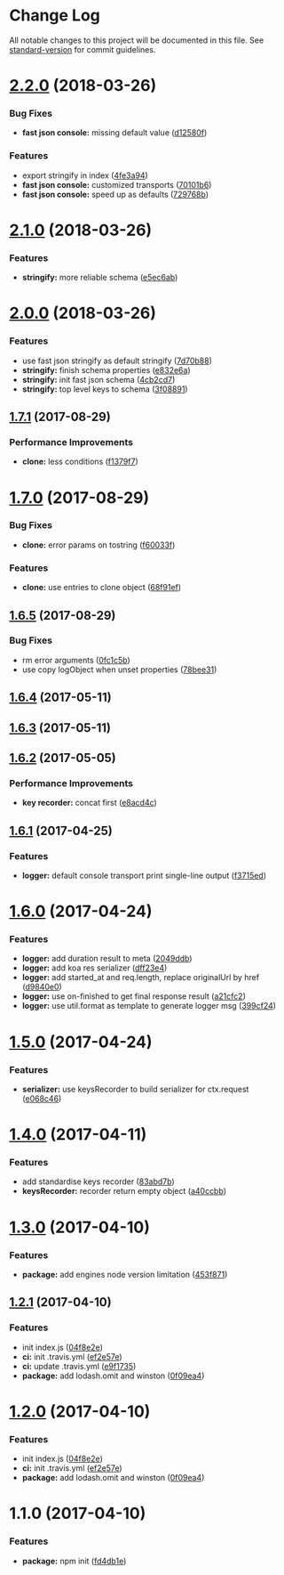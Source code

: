 # Change Log

All notable changes to this project will be documented in this file. See [standard-version](https://github.com/conventional-changelog/standard-version) for commit guidelines.

<a name="2.2.0"></a>
# [2.2.0](https://github.com/yidinghan/koa2-winston/compare/v2.1.0...v2.2.0) (2018-03-26)


### Bug Fixes

* **fast json console:** missing default value ([d12580f](https://github.com/yidinghan/koa2-winston/commit/d12580f))


### Features

* export stringify in index ([4fe3a94](https://github.com/yidinghan/koa2-winston/commit/4fe3a94))
* **fast json console:** customized transports ([70101b6](https://github.com/yidinghan/koa2-winston/commit/70101b6))
* **fast json console:** speed up as defaults ([729768b](https://github.com/yidinghan/koa2-winston/commit/729768b))



<a name="2.1.0"></a>
# [2.1.0](https://github.com/yidinghan/koa2-winston/compare/v2.0.0...v2.1.0) (2018-03-26)


### Features

* **stringify:** more reliable schema ([e5ec6ab](https://github.com/yidinghan/koa2-winston/commit/e5ec6ab))



<a name="2.0.0"></a>
# [2.0.0](https://github.com/yidinghan/koa2-winston/compare/v1.7.1...v2.0.0) (2018-03-26)


### Features

* use fast json stringify as default stringify ([7d70b88](https://github.com/yidinghan/koa2-winston/commit/7d70b88))
* **stringify:** finish schema properties ([e832e6a](https://github.com/yidinghan/koa2-winston/commit/e832e6a))
* **stringify:** init fast json schema ([4cb2cd7](https://github.com/yidinghan/koa2-winston/commit/4cb2cd7))
* **stringify:** top level keys to  schema ([3f08891](https://github.com/yidinghan/koa2-winston/commit/3f08891))



<a name="1.7.1"></a>
## [1.7.1](https://github.com/yidinghan/koa2-winston/compare/v1.7.0...v1.7.1) (2017-08-29)


### Performance Improvements

* **clone:** less conditions ([f1379f7](https://github.com/yidinghan/koa2-winston/commit/f1379f7))



<a name="1.7.0"></a>
# [1.7.0](https://github.com/yidinghan/koa2-winston/compare/v1.6.5...v1.7.0) (2017-08-29)


### Bug Fixes

* **clone:** error params on tostring ([f60033f](https://github.com/yidinghan/koa2-winston/commit/f60033f))


### Features

* **clone:** use entries to clone object ([68f91ef](https://github.com/yidinghan/koa2-winston/commit/68f91ef))



<a name="1.6.5"></a>
## [1.6.5](https://github.com/yidinghan/koa2-winston/compare/v1.6.4...v1.6.5) (2017-08-29)


### Bug Fixes

* rm error arguments ([0fc1c5b](https://github.com/yidinghan/koa2-winston/commit/0fc1c5b))
* use copy logObject when unset properties ([78bee31](https://github.com/yidinghan/koa2-winston/commit/78bee31))



<a name="1.6.4"></a>
## [1.6.4](https://github.com/yidinghan/koa2-winston/compare/v1.6.3...v1.6.4) (2017-05-11)



<a name="1.6.3"></a>
## [1.6.3](https://github.com/yidinghan/koa2-winston/compare/v1.6.2...v1.6.3) (2017-05-11)



<a name="1.6.2"></a>
## [1.6.2](https://github.com/yidinghan/koa2-winston/compare/v1.6.1...v1.6.2) (2017-05-05)


### Performance Improvements

* **key recorder:** concat first ([e8acd4c](https://github.com/yidinghan/koa2-winston/commit/e8acd4c))



<a name="1.6.1"></a>
## [1.6.1](https://github.com/yidinghan/koa2-winston/compare/v1.6.0...v1.6.1) (2017-04-25)


### Features

* **logger:** default console transport print single-line output ([f3715ed](https://github.com/yidinghan/koa2-winston/commit/f3715ed))



<a name="1.6.0"></a>
# [1.6.0](https://github.com/yidinghan/koa2-winston/compare/v1.5.0...v1.6.0) (2017-04-24)


### Features

* **logger:** add duration result to meta ([2049ddb](https://github.com/yidinghan/koa2-winston/commit/2049ddb))
* **logger:** add koa res serializer ([dff23e4](https://github.com/yidinghan/koa2-winston/commit/dff23e4))
* **logger:** add started_at and req.length, replace originalUrl by href ([d9840e0](https://github.com/yidinghan/koa2-winston/commit/d9840e0))
* **logger:** use on-finished to get final response result ([a21cfc2](https://github.com/yidinghan/koa2-winston/commit/a21cfc2))
* **logger:** use util.format as template to generate logger msg ([399cf24](https://github.com/yidinghan/koa2-winston/commit/399cf24))



<a name="1.5.0"></a>
# [1.5.0](https://github.com/yidinghan/koa2-winston/compare/v1.4.0...v1.5.0) (2017-04-24)


### Features

* **serializer:** use keysRecorder to build serializer for ctx.request ([e068c46](https://github.com/yidinghan/koa2-winston/commit/e068c46))



<a name="1.4.0"></a>
# [1.4.0](https://github.com/yidinghan/koa2-winston/compare/v1.3.0...v1.4.0) (2017-04-11)


### Features

* add standardise keys recorder ([83abd7b](https://github.com/yidinghan/koa2-winston/commit/83abd7b))
* **keysRecorder:** recorder return empty object ([a40ccbb](https://github.com/yidinghan/koa2-winston/commit/a40ccbb))



<a name="1.3.0"></a>
# [1.3.0](https://github.com/yidinghan/koa2-winston/compare/v1.2.1...v1.3.0) (2017-04-10)


### Features

* **package:** add engines node version limitation ([453f871](https://github.com/yidinghan/koa2-winston/commit/453f871))



<a name="1.2.1"></a>
## [1.2.1](https://github.com/yidinghan/koa2-winston/compare/v1.1.0...v1.2.1) (2017-04-10)


### Features

* init index.js ([04f8e2e](https://github.com/yidinghan/koa2-winston/commit/04f8e2e))
* **ci:** init .travis.yml ([ef2e57e](https://github.com/yidinghan/koa2-winston/commit/ef2e57e))
* **ci:** update .travis.yml ([e9f1735](https://github.com/yidinghan/koa2-winston/commit/e9f1735))
* **package:** add lodash.omit and winston ([0f09ea4](https://github.com/yidinghan/koa2-winston/commit/0f09ea4))



<a name="1.2.0"></a>
# [1.2.0](https://github.com/yidinghan/koa2-winston/compare/v1.1.0...v1.2.0) (2017-04-10)


### Features

* init index.js ([04f8e2e](https://github.com/yidinghan/koa2-winston/commit/04f8e2e))
* **ci:** init .travis.yml ([ef2e57e](https://github.com/yidinghan/koa2-winston/commit/ef2e57e))
* **package:** add lodash.omit and winston ([0f09ea4](https://github.com/yidinghan/koa2-winston/commit/0f09ea4))



<a name="1.1.0"></a>
# 1.1.0 (2017-04-10)


### Features

* **package:** npm init ([fd4db1e](https://github.com/yidinghan/koa2-winston/commit/fd4db1e))
